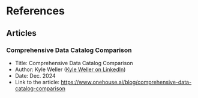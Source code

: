 

# References

## Articles

### Comprehensive Data Catalog Comparison
* Title: Comprehensive Data Catalog Comparison
* Author: Kyle Weller
  ([Kyle Weller on LinkedIn](https://www.linkedin.com/in/lakehouse/))
* Date: Dec. 2024
* Link to the article: https://www.onehouse.ai/blog/comprehensive-data-catalog-comparison
  
